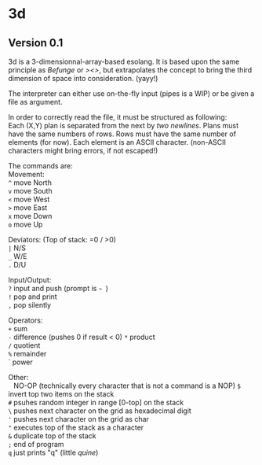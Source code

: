 # 3d
## Version 0.1
3d is a 3-dimensionnal-array-based esolang.
It is based upon the same principle as *Befunge* or *><>*, but extrapolates the concept to bring the third dimension of space into consideration. (yayy!)

The interpreter can either use on-the-fly input (pipes is a WIP) or be given a file as argument.

In order to correctly read the file, it must be structured as following:  
  Each (X,Y) plan is separated from the next by *two newlines*.
  Plans must have the same numbers of rows.
  Rows must have the same number of elements (for now).
  Each element is an ASCII character. (non-ASCII characters might bring errors, if not escaped!)

The commands are:  
Movement:  
   `^` move North  
   `v` move South  
   `<` move West  
   `>` move East  
   `x` move Down  
   `o` move Up  

Deviators: (Top of stack: =0 / >0)  
  `|` N/S  
  `_` W/E  
  `.` D/U  

Input/Output:  
  `?` input and push (prompt is `~ `)  
  `!` pop and print  
  `,` pop silently  

Operators:  
  `+` sum  
  `-` difference (pushes 0 if result < 0)
  `*` product  
  `/` quotient  
  `%` remainder  
  ` power  

Other:  
  ` ` NO-OP (technically every character that is not a command is a NOP)
  `$` invert top two items on the stack  
  `#` psuhes random integer in range [0-top] on the stack  
  `\` pushes next character on the grid as hexadecimal digit  
  `'` pushes next character on the grid as char  
  `"` executes top of the stack as a character  
  `&` duplicate top of the stack  
  `;` end of program  
  `q` just prints "q" (little *quine*)
